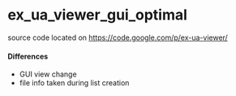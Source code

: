 # ex_ua_viewer_gui_optimal
source code located on https://code.google.com/p/ex-ua-viewer/
#### Differences
- GUI view change
- file info taken during list creation 
